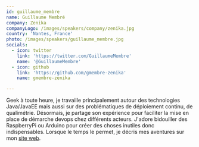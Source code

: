 ```yaml
---
id: guillaume_membre
name: Guillaume Membré
company: Zenika
companyLogo: /images/speakers/company/zenika.jpg
country: 'Nantes, France'
photo: /images/speakers/guillaume_membre.jpg
socials:
  - icon: twitter
    link: 'https://twitter.com/GuillaumeMembre'
    name: '@GuillaumeMembre'
  - icon: github
    link: 'https://github.com/gmembre-zenika'
    name: gmembre-zenika

---
```


Geek à toute heure, je travaille principalement autour des technologies Java/JavaEE mais aussi sur des problématiques de déploiement continu, de qualimétrie. Désormais, je partage son expérience pour faciliter la mise en place de démarche devops chez différents acteurs. J'adore bidouiller des RaspberryPi ou Arduino pour créer des choses inutiles donc indispensables.
Lorsque le temps le permet, je décris mes aventures sur mon [site web](https://www.geekeries.fun).
